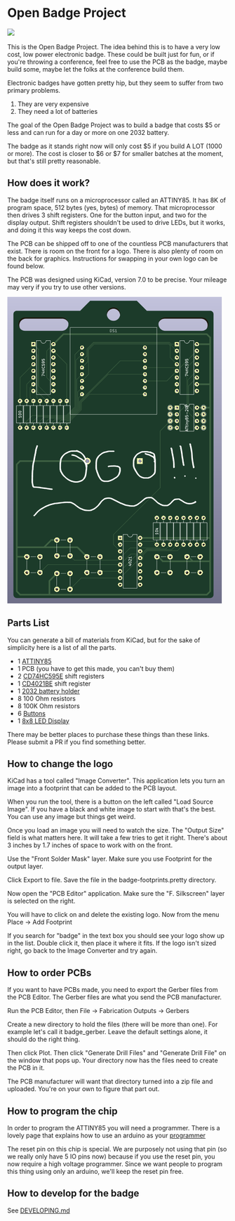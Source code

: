 # Open Badge Project

![](<images/badge.gif>)

This is the Open Badge Project. The idea behind this is to have a very low cost, low power electronic badge. These could be built just for fun, or if you're throwing a conference, feel free to use the PCB as the badge, maybe build some, maybe let the folks at the conference build them.

Electronic badges have gotten pretty hip, but they seem to suffer from two primary problems.
1) They are very expensive
1) They need a lot of batteries

The goal of the Open Badge Project was to build a badge that costs $5 or less and can run for a day or more on one 2032 battery.

The badge as it stands right now will only cost $5 if you build A LOT (1000 or more). The cost is closer to $6 or $7 for smaller batches at the moment, but that's still pretty reasonable.

## How does it work?
The badge itself runs on a microprocessor called an ATTINY85. It has 8K of program space, 512 bytes (yes, bytes) of memory. That microprocessor then drives 3 shift registers. One for the button input, and two for the display output. Shift registers shouldn't be used to drive LEDs, but it works, and doing it this way keeps the cost down.

The PCB can be shipped off to one of the countless PCB manufacturers that exist. There is room on the front for a logo. There is also plenty of room on the back for graphics. Instructions for swapping in your own logo can be found below.

The PCB was designed using KiCad, version 7.0 to be precise. Your mileage may very if you try to use other versions.

![](<images/PCB.png>)

## Parts List
You can generate a bill of materials from KiCad, but for the sake of simplicity here is a list of all the parts.

- 1 [ATTINY85](https://www.digikey.com/en/products/detail/microchip-technology/ATTINY85-20PU/735469)
- 1 PCB (you have to get this made, you can't buy them)
- 2 [CD74HC595E](https://www.digikey.com/en/products/detail/texas-instruments/CD74HC595E/1507396) shift registers
- 1 [CD4021BE](https://www.digikey.com/en/products/detail/texas-instruments/CD4021BE/67261) shift register
- 1 [2032 battery holder](https://www.digikey.com/en/products/detail/adam-tech/BH-25C-1/13537703)
- 8 100 Ohm resistors
- 8 100K Ohm resistors
- 6 [Buttons](https://www.amazon.com/gp/product/B07VSNN9S2/ref=ppx_yo_dt_b_asin_title_o00_s00?ie=UTF8&th=1)
- 1 [8x8 LED Display](https://www.aliexpress.us/item/3256805713726832.html?spm=a2g0o.order_list.order_list_main.11.64611802KkD7xH&gatewayAdapt=glo2usa)

There may be better places to purchase these things than these links. Please submit a PR if you find something better.

## How to change the logo
KiCad has a tool called "Image Converter". This application lets you turn an image into a footprint that can be added to the PCB layout.

When you run the tool, there is a button on the left called "Load Source Image". If you have a black and white image to start with that's the best. You can use any image but things get weird.

Once you load an image you will need to watch the size. The "Output Size" field is what matters here. It will take a few tries to get it right. There's about 3 inches by 1.7 inches of space to work with on the front.

Use the "Front Solder Mask" layer. Make sure you use Footprint for the output layer.

Click Export to file. Save the file in the badge-footprints.pretty directory.

Now open the "PCB Editor" application. Make sure the "F. Silkscreen" layer is selected on the right.

You will have to click on and delete the existing logo. Now from the menu Place -> Add Footprint

If you search for "badge" in the text box you should see your logo show up in the list. Double click it, then place it where it fits. If the logo isn't sized right, go back to the Image Converter and try again.

## How to order PCBs
If you want to have PCBs made, you need to export the Gerber files from the PCB Editor. The Gerber files are what you send the PCB manufacturer.

Run the PCB Editor, then File -> Fabrication Outputs -> Gerbers

Create a new directory to hold the files (there will be more than one). For example let's call it badge_gerber. Leave the default settings alone, it should do the right thing.

Then click Plot. Then click "Generate Drill Files" and "Generate Drill File" on the window that pops up. Your directory now has the files need to create the PCB in it.

The PCB manufacturer will want that directory turned into a zip file and uploaded. You're on your own to figure that part out.

## How to program the chip

In order to program the ATTINY85 you will need a programmer. There is a lovely page that explains how to use an arduino as your [programmer](https://www.instructables.com/How-to-Program-an-Attiny85-From-an-Arduino-Uno/)

The reset pin on this chip is special. We are purposely not using that pin (so we really only have 5 IO pins now) because if you use the reset pin, you now require a high voltage programmer. Since we want people to program this thing using only an arduino, we'll keep the reset pin free.

## How to develop for the badge
See [DEVELOPING.md](DEVELOPING.md)
